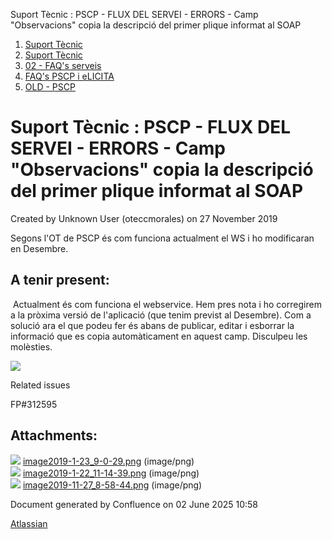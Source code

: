 Suport Tècnic : PSCP - FLUX DEL SERVEI - ERRORS - Camp "Observacions" copia la descripció del primer plique informat al SOAP  

1.  [Suport Tècnic](index.html)
2.  [Suport Tècnic](13893782.html)
3.  [02 - FAQ's serveis](26313393.html)
4.  [FAQ's PSCP i eLICITA](28705587.html)
5.  [OLD - PSCP](OLD---PSCP_93356826.html)

Suport Tècnic : PSCP - FLUX DEL SERVEI - ERRORS - Camp "Observacions" copia la descripció del primer plique informat al SOAP
============================================================================================================================

Created by Unknown User (oteccmorales) on 27 November 2019

Segons l'OT de PSCP és com funciona actualment el WS i ho modificaran en Desembre.

A tenir present:
----------------

  
  

 Actualment és com funciona el webservice. Hem pres nota i ho corregirem a la pròxima versió de l'aplicació (que tenim previst al Desembre). Com a solució ara el que podeu fer és abans de publicar, editar i esborrar la informació que es copia automàticament en aquest camp. Disculpeu les molèsties.

  

![](attachments/30868039/30868042.png)

Related issues

FP#312595

Attachments:
------------

![](images/icons/bullet_blue.gif) [image2019-1-23\_9-0-29.png](attachments/30868039/30868040.png) (image/png)  
![](images/icons/bullet_blue.gif) [image2019-1-22\_11-14-39.png](attachments/30868039/30868041.png) (image/png)  
![](images/icons/bullet_blue.gif) [image2019-11-27\_8-58-44.png](attachments/30868039/30868042.png) (image/png)  

Document generated by Confluence on 02 June 2025 10:58

[Atlassian](http://www.atlassian.com/)